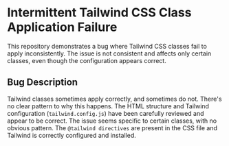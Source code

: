 # Intermittent Tailwind CSS Class Application Failure

This repository demonstrates a bug where Tailwind CSS classes fail to apply inconsistently. The issue is not consistent and affects only certain classes, even though the configuration appears correct.

## Bug Description

Tailwind classes sometimes apply correctly, and sometimes do not. There's no clear pattern to why this happens. The HTML structure and Tailwind configuration (`tailwind.config.js`) have been carefully reviewed and appear to be correct. The issue seems specific to certain classes, with no obvious pattern. The `@tailwind directives` are present in the CSS file and Tailwind is correctly configured and installed.